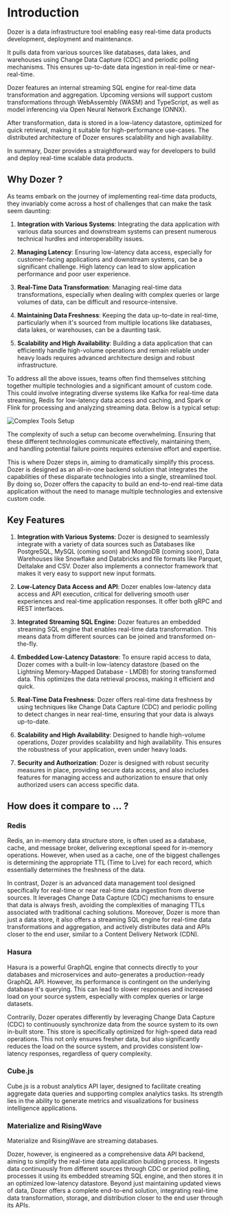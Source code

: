 
# Introduction

Dozer is a data infrastructure tool enabling easy real-time data products development, deployment and maintenance. 

It pulls data from various sources like databases, data lakes, and warehouses using Change Data Capture (CDC) and periodic polling mechanisms. This ensures up-to-date data ingestion in real-time or near-real-time.

Dozer features an internal streaming SQL engine for real-time data transformation and aggregation. Upcoming versions will support custom transformations through WebAssembly (WASM) and TypeScript, as well as model inferencing via Open Neural Network Exchange (ONNX).

After transformation, data is stored in a low-latency datastore, optimized for quick retrieval, making it suitable for high-performance use-cases. The distributed architecture of Dozer ensures scalability and high availability.

In summary, Dozer provides a straightforward way for developers to build and deploy real-time scalable data products.

## Why Dozer ?
As teams embark on the journey of implementing real-time data products, they invariably come across a host of challenges that can make the task seem daunting:

1. **Integration with Various Systems**: Integrating the data application with various data sources and downstream systems can present numerous technical hurdles and interoperability issues.

2. **Managing Latency**: Ensuring low-latency data access, especially for customer-facing applications and downstream systems, can be a significant challenge. High latency can lead to slow application performance and poor user experience.

3. **Real-Time Data Transformation**: Managing real-time data transformations, especially when dealing with complex queries or large volumes of data, can be difficult and resource-intensive. 

4. **Maintaining Data Freshness**: Keeping the data up-to-date in real-time, particularly when it's sourced from multiple locations like databases, data lakes, or warehouses, can be a daunting task.

4. **Scalability and High Availability**: Building a data application that can efficiently handle high-volume operations and remain reliable under heavy loads requires advanced architecture design and robust infrastructure.

To address all the above issues, teams often find themselves stitching together multiple technologies and a significant amount of custom code. This could involve integrating diverse systems like Kafka for real-time data streaming, Redis for low-latency data access and caching, and Spark or Flink for processing and analyzing streaming data. Below is a typical setup:

![Complex Tools Setup](./dozer/tools.svg)

The complexity of such a setup can become overwhelming. Ensuring that these different technologies communicate effectively, maintaining them, and handling potential failure points requires extensive effort and expertise.

This is where Dozer steps in, aiming to dramatically simplify this process. Dozer is designed as an all-in-one backend solution that integrates the capabilities of these disparate technologies into a single, streamlined tool. By doing so, Dozer offers the capacity to build an end-to-end real-time data application without the need to manage multiple technologies and extensive custom code.

## Key Features

1. **Integration with Various Systems**: Dozer is designed to seamlessly integrate with a variety of data sources such as Databases like PostgreSQL, MySQL (coming soon) and MongoDB (coming soon), Data Warehouses like Snowflake and Databricks and file formats like Parquet, Deltalake and CSV. Dozer also implements a connector framework that makes it very easy to support new input formats.

1. **Low-Latency Data Access and API**: Dozer enables low-latency data access and API execution, critical for delivering smooth user experiences and real-time application responses. It offer both gRPC and REST interfaces.

2. **Integrated Streaming SQL Engine**: Dozer features an embedded streaming SQL engine that enables real-time data transformation. This means data from different sources can be joined and transformed on-the-fly.

3. **Embedded Low-Latency Datastore**: To ensure rapid access to data, Dozer comes with a built-in low-latency datastore (based on the Lightning Memory-Mapped Database - LMDB) for storing transformed data. This optimizes the data retrieval process, making it efficient and quick.

4. **Real-Time Data Freshness**: Dozer offers real-time data freshness by using techniques like Change Data Capture (CDC) and periodic polling to detect changes in near real-time, ensuring that your data is always up-to-date.

5. **Scalability and High Availability**: Designed to handle high-volume operations, Dozer provides scalability and high availability. This ensures the robustness of your application, even under heavy loads.

8. **Security and Authorization**: Dozer is designed with robust security measures in place, providing secure data access, and also includes features for managing access and authorization to ensure that only authorized users can access specific data.

## How does it compare to ... ?

### Redis
Redis, an in-memory data structure store, is often used as a database, cache, and message broker, delivering exceptional speed for in-memory operations. However, when used as a cache, one of the biggest challenges is determining the appropriate TTL (Time to Live) for each record, which essentially determines the freshness of the data.

In contrast, Dozer is an advanced data management tool designed specifically for real-time or near real-time data ingestion from diverse sources. It leverages Change Data Capture (CDC) mechanisms to ensure that data is always fresh, avoiding the complexities of managing TTLs associated with traditional caching solutions. Moreover, Dozer is more than just a data store, it also offers a streaming SQL engine for real-time data transformations and aggregation, and actively distributes data and APIs closer to the end user, similar to a Content Delivery Network (CDN).

### Hasura
Hasura is a powerful GraphQL engine that connects directly to your databases and microservices and auto-generates a production-ready GraphQL API. However, its performance is contingent on the underlying database it's querying. This can lead to slower responses and increased load on your source system, especially with complex queries or large datasets.

Contrarily, Dozer operates differently by leveraging Change Data Capture (CDC) to continuously synchronize data from the source system to its own in-built store. This store is specifically optimized for high-speed data read operations. This not only ensures fresher data, but also significantly reduces the load on the source system, and provides consistent low-latency responses, regardless of query complexity.

### Cube.js
Cube.js is a robust analytics API layer, designed to facilitate creating aggregate data queries and supporting complex analytics tasks. Its strength lies in the ability to generate metrics and visualizations for business intelligence applications.

### Materialize and RisingWave
Materialize and RisingWave are streaming databases.

Dozer, however, is engineered as a comprehensive data API backend, aiming to simplify the real-time data application building process. It ingests data continuously from different sources through CDC or period polling, processes it using its embedded streaming SQL engine, and then stores it in an optimized low-latency datastore. Beyond just maintaining updated views of data, Dozer offers a complete end-to-end solution, integrating real-time data transformation, storage, and distribution closer to the end user through its APIs.

